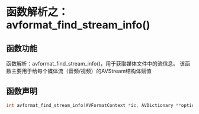 # 函数解析之：avformat_find_stream_info()

## 函数功能
函数解析：avformat_find_stream_info()，用于获取媒体文件中的流信息。
该函数主要用于给每个媒体流（音频/视频）的AVStream结构体赋值
## 函数声明
```C    
int avformat_find_stream_info(AVFormatContext *ic, AVDictionary **options);
```
